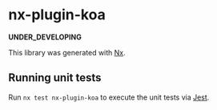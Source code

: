 # nx-plugin-koa

**UNDER_DEVELOPING**

This library was generated with [Nx](https://nx.dev).

## Running unit tests

Run `nx test nx-plugin-koa` to execute the unit tests via [Jest](https://jestjs.io).
